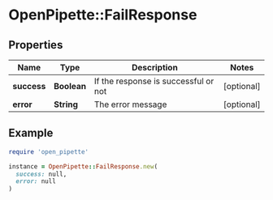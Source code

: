 # OpenPipette::FailResponse

## Properties

| Name | Type | Description | Notes |
| ---- | ---- | ----------- | ----- |
| **success** | **Boolean** | If the response is successful or not | [optional] |
| **error** | **String** | The error message | [optional] |

## Example

```ruby
require 'open_pipette'

instance = OpenPipette::FailResponse.new(
  success: null,
  error: null
)
```

